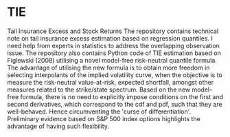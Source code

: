 # TIE
Tail Insurance Excess and Stock Returns
The repository contains technical note on tail insurance excess estimation based on regression quantiles.
I need help from experts in statistics to address the overlapping observation issue.
The repository also contains Python code of TIE estimation based on Figlewski (2008) utilising a novel model-free risk-neutral quantile formula.
The advantage of utilising the new formula is to obtain more freedom in selecting interpolants of the implied volatility curve, when the objective
is to measure the risk-neutral value-at-risk, expected shortfall, amongst other measures related to the strike/state spectrum.
Based on the new model-free formula, there is no need to explicitly impose conditions on the first and second derivatives, which correspond to 
the cdf and pdf, such that they are well-behaved. Hence circumventing the 'curse of differentiation'.
Preliminary evidence based on S&P 500 index options highlights the advantage of having such flexibility.
